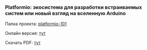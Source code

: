 ### Platformio: экосистема для разработки встраиваемых систем или новый взгляд на вселенную Arduino

Папка проекта: [platformio-101](https://github.com/volodink/aes-uav-101/tree/dev/platformio-101)

Онлайн версия: [тут](https://volodink.github.io/aes-uav-101/platformio-101/live/index.html)

Скачать PDF: [тут](https://volodink.github.io/aes-uav-101/platformio-101/platformio-101.pdf)
